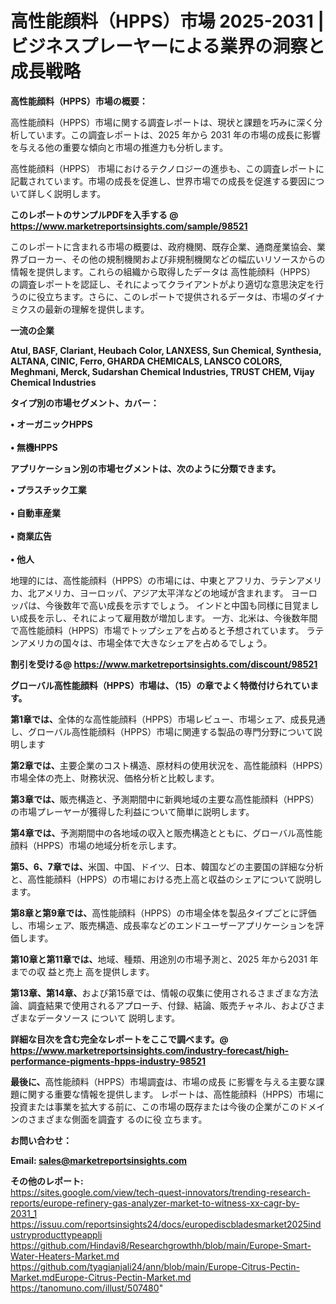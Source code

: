 # 高性能顔料（HPPS）市場 2025-2031 |ビジネスプレーヤーによる業界の洞察と成長戦略

<strong><b>高性能顔料（HPPS）市場の概要：</b></strong>

高性能顔料（HPPS）市場に関する調査レポートは、現状と課題を巧みに深く分析しています。この調査レポートは、2025 年から 2031 年の市場の成長に影響を与える他の重要な傾向と市場の推進力も分析します。

高性能顔料（HPPS） 市場におけるテクノロジーの進歩も、この調査レポートに記載されています。市場の成長を促進し、世界市場での成長を促進する要因について詳しく説明します。

<strong>このレポートのサンプルPDFを入手する @ <a href=https://www.marketreportsinsights.com/sample/98521>https://www.marketreportsinsights.com/sample/98521</a></strong>

このレポートに含まれる市場の概要は、政府機関、既存企業、通商産業協会、業界ブローカー、その他の規制機関および非規制機関などの幅広いリソースからの情報を提供します。これらの組織から取得したデータは 高性能顔料（HPPS） の調査レポートを認証し、それによってクライアントがより適切な意思決定を行うのに役立ちます。さらに、このレポートで提供されるデータは、市場のダイナミクスの最新の理解を提供します。

<strong>一流の企業</strong>

<strong><b>Atul, BASF, Clariant, Heubach Color, LANXESS, Sun Chemical, Synthesia, ALTANA, CINIC, Ferro, GHARDA CHEMICALS, LANSCO COLORS, Meghmani, Merck, Sudarshan Chemical Industries, TRUST CHEM, Vijay Chemical Industries</b></strong>

<strong><b>タイプ別の市場セグメント、カバー：</b></strong>

<strong>• オーガニックHPPS<br><br>• 無機HPPS</strong>

<strong><b>アプリケーション別の市場セグメントは、次のように分類できます。</b></strong>

<strong>• プラスチック工業<br><br>• 自動車産業<br><br>• 商業広告<br><br>• 他人</strong>

 地理的には、高性能顔料（HPPS）の市場には、中東とアフリカ、ラテンアメリカ、北アメリカ、ヨーロッパ、アジア太平洋などの地域が含まれます。 ヨーロッパは、今後数年で高い成長を示すでしょう。 インドと中国も同様に目覚ましい成長を示し、それによって雇用数が増加します。 一方、北米は、今後数年間で高性能顔料（HPPS）市場でトップシェアを占めると予想されています。 ラテンアメリカの国々は、市場全体で大きなシェアを占めるでしょう。

<strong>割引を受ける@ <a href=https://www.marketreportsinsights.com/discount/98521>https://www.marketreportsinsights.com/discount/98521</a></strong>

<strong><b>グローバル高性能顔料（HPPS）市場は、（15）の章でよく特徴付けられています。</b></strong>

<strong><b>第</b></strong><strong><b>1章では、</b></strong>全体的な高性能顔料（HPPS）市場レビュー、市場シェア、成長見通し、グローバル高性能顔料（HPPS）市場に関連する製品の専門分野について説明します

<strong><b>第2章では、</b></strong>主要企業のコスト構造、原材料の使用状況を、高性能顔料（HPPS）市場全体の売上、財務状況、価格分析と比較します。

<strong><b>第3章では、</b></strong>販売構造と、予測期間中に新興地域の主要な高性能顔料（HPPS）の市場プレーヤーが獲得した利益について簡単に説明します。

<strong><b>第4章では、</b></strong>予測期間中の各地域の収入と販売構造とともに、グローバル高性能顔料（HPPS）市場の地域分析を示します。

<strong><b>第5、6、7章では、</b></strong>米国、中国、ドイツ、日本、韓国などの主要国の詳細な分析と、高性能顔料（HPPS）の市場における売上高と収益のシェアについて説明します。

<strong><b>第8章と第9章では、</b></strong>高性能顔料（HPPS）の市場全体を製品タイプごとに評価し、市場シェア、販売構造、成長率などのエンドユーザーアプリケーションを評価します。

<strong><b>第10章と第11章では、</b></strong>地域、種類、用途別の市場予測と、2025 年から2031 年までの収 益と売上 高を提供します。

<strong><b>第13章、第14章、</b></strong>および第15章では、情報の収集に使用されるさまざまな方法論、調査結果で使用されるアプローチ、付録、結論、販売チャネル、およびさまざまなデータソース について 説明します。

<strong>詳細な目次を含む完全なレポートをここで調べます。@ <a href=https://www.marketreportsinsights.com/industry-forecast/high-performance-pigments-hpps-industry-98521>https://www.marketreportsinsights.com/industry-forecast/high-performance-pigments-hpps-industry-98521</a></strong>

<strong><b>最後に、</b></strong>高性能顔料（HPPS）市場調査は、市場の成長 に影響を</a>与える主要な課題に関する重要な情報を提供します。 レポートは、高性能顔料（HPPS）市場に投資または事業を拡大する前に、この市場の既存または今後の企業がこのドメインのさまざまな側面を調査す るのに役 立ちます。

<strong><b>お問い合わせ：</b></strong>

<strong>Email: </strong><a href=mailto:sales@marketreportsinsights.com><strong>sales@marketreportsinsights.com</strong></a>

<strong>その他のレポート:</strong>
<br>
<a href=https://sites.google.com/view/tech-quest-innovators/trending-research-reports/europe-refinery-gas-analyzer-market-to-witness-xx-cagr-by-2031_1>https://sites.google.com/view/tech-quest-innovators/trending-research-reports/europe-refinery-gas-analyzer-market-to-witness-xx-cagr-by-2031_1</a>
<br>
<a href=https://issuu.com/reportsinsights24/docs/europediscbladesmarket2025industryproducttypeappli>https://issuu.com/reportsinsights24/docs/europediscbladesmarket2025industryproducttypeappli</a>
<br>
<a href=https://github.com/Hindavi8/Researchgrowthh/blob/main/Europe-Smart-Water-Heaters-Market.md>https://github.com/Hindavi8/Researchgrowthh/blob/main/Europe-Smart-Water-Heaters-Market.md</a>
<br>
<a href=https://github.com/tyagianjali24/ann/blob/main/Europe-Citrus-Pectin-Market.mdEurope-Citrus-Pectin-Market.md>https://github.com/tyagianjali24/ann/blob/main/Europe-Citrus-Pectin-Market.mdEurope-Citrus-Pectin-Market.md</a>
<br>
<a href=https://tanomuno.com/illust/507480>https://tanomuno.com/illust/507480</a>"
